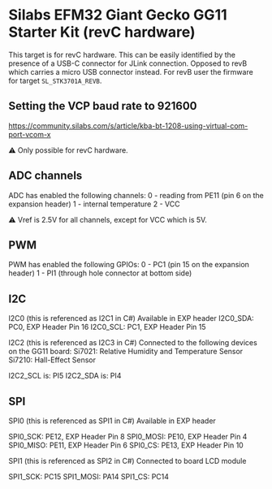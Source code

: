 # Silabs EFM32 Giant Gecko GG11 Starter Kit (revC hardware)

This target is for revC hardware. This can be easily identified by the presence of a USB-C connector for JLink connection.
Opposed to revB which carries a micro USB connector instead. For revB user the firmware for target `SL_STK3701A_REVB`.

## Setting the VCP baud rate to 921600

https://community.silabs.com/s/article/kba-bt-1208-using-virtual-com-port-vcom-x

:warning:
Only possible for revC hardware.

## ADC channels

ADC has enabled the following channels:
0 - reading from PE11 (pin 6 on the expansion header)
1 - internal temperature
2 - VCC

:warning:
Vref is 2.5V for all channels, except for VCC which is 5V.

## PWM

PWM has enabled the following GPIOs:
0 - PC1 (pin 15 on the expansion header)
1 - PI1 (through hole connector at bottom side)

## I2C

I2C0 (this is referenced as I2C1 in C#)
Available in EXP header
I2C0_SDA: PC0, EXP Header Pin 16
I2C0_SCL: PC1, EXP Header Pin 15

I2C2 (this is referenced as I2C3 in C#)
Connected to the following devices on the GG11 board:
Si7021: Relative Humidity and Temperature Sensor
Si7210: Hall-Effect Sensor

I2C2_SCL is: PI5
I2C2_SDA is: PI4

## SPI

SPI0 (this is referenced as SPI1 in C#)
Available in EXP header

SPI0_SCK: PE12, EXP Header Pin 8
SPI0_MOSI: PE10, EXP Header Pin 4
SPI0_MISO: PE11, EXP Header Pin 6
SPI0_CS: PE13, EXP Header Pin 10

SPI1 (this is referenced as SPI2 in C#)
Connected to board LCD module

SPI1_SCK: PC15
SPI1_MOSI: PA14
SPI1_CS: PC14
